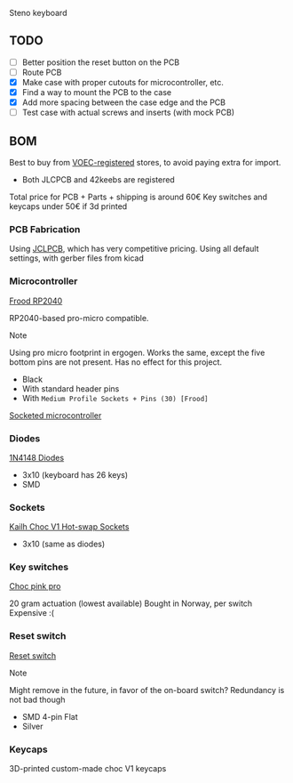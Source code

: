 Steno keyboard

## TODO

- [ ] Better position the reset button on the PCB
- [ ] Route PCB
- [x] Make case with proper cutouts for microcontroller, etc.
- [x] Find a way to mount the PCB to the case
- [x] Add more spacing between the case edge and the PCB
- [ ] Test case with actual screws and inserts (with mock PCB)

## BOM

Best to buy from [VOEC-registered](https://www.skatteetaten.no/person/avgifter/kjop-fra-utlandet/nettbutikker-og-e-markedsplasser-som-er-registrert-i-voec-registeret/) stores, to avoid paying extra for import.

- Both JLCPCB and 42keebs are registered

Total price for PCB + Parts + shipping is around 60€
Key switches and keycaps under 50€ if 3d printed

### PCB Fabrication

Using [JCLPCB](https://jlcpcb.com), which has very competitive pricing.
Using all default settings, with gerber files from kicad

### Microcontroller

[Frood RP2040](https://42keebs.eu/shop/parts/controllers/frood-rp2040-pro-micro-controller/)

RP2040-based pro-micro compatible.

> [!NOTE]
> Using pro micro footprint in ergogen. Works the same, except the five bottom pins are not present. Has no effect for this project.

- Black
- With standard header pins
- With `Medium Profile Sockets + Pins (30) [Frood]`

[Socketed microcontroller](https://42keebs.eu/build-guides/socketing-the-frood-nice-nano-controllers/)

### Diodes

[1N4148 Diodes](https://42keebs.eu/shop/parts/components/1n4148-diodes-through-hole-smd/?attribute_type=SMD)

- 3x10 (keyboard has 26 keys)
- SMD

### Sockets

[Kailh Choc V1 Hot-swap Sockets](https://42keebs.eu/shop/parts/kailh-choc-hot-swap-sockets/)

- 3x10 (same as diodes)

### Key switches

[Choc pink pro](https://www.maxgaming.no/no/switchar/choc-low-profile-pink-pro)

20 gram actuation (lowest available)
Bought in Norway, per switch
Expensive :(

### Reset switch

[Reset switch](https://42keebs.eu/shop/parts/components/reset-switch/)

> [!NOTE]
> Might remove in the future, in favor of the on-board switch?
> Redundancy is not bad though

- SMD 4-pin Flat
- Silver

### Keycaps

3D-printed custom-made choc V1 keycaps
